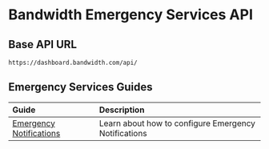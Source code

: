 # Bandwidth Emergency Services API

## Base API URL
`https://dashboard.bandwidth.com/api/`

## Emergency Services Guides

| Guide                                                         | Description                                          |
|:--------------------------------------------------------------|:-----------------------------------------------------|
| [Emergency Notifications](emergencyNotifications.md) | Learn about how to configure Emergency Notifications |

